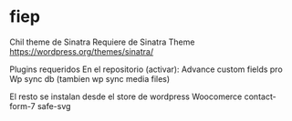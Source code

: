 # fiep

Chil theme de Sinatra
Requiere de Sinatra Theme
https://wordpress.org/themes/sinatra/




Plugins requeridos 
En el repositorio (activar):
Advance custom fields pro
Wp sync db (tambien wp sync media files)

El resto se instalan desde el store de wordpress
Woocomerce
contact-form-7
safe-svg

